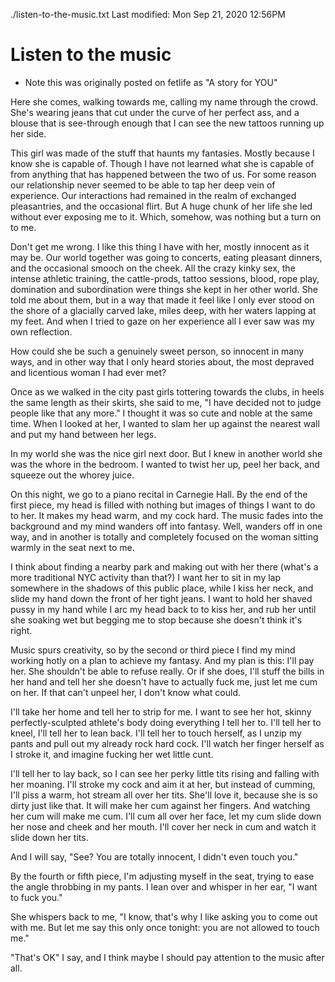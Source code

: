 ./listen-to-the-music.txt
Last modified: Mon Sep 21, 2020  12:56PM

# Listen to the music
* Note this was originally posted on fetlife as "A story for YOU"

Here she comes, walking towards me, calling my name through the crowd.  She's wearing jeans that cut under the curve of her perfect ass, and a blouse that is see-through enough that I can see the new tattoos running up her side.

This girl was made of the stuff that haunts my fantasies. Mostly because I know she is capable of. Though I have not learned what she is capable of from anything that has happened between the two of us. For some reason our relationship never seemed to be able to tap her deep vein of experience. Our interactions had remained in the realm of exchanged pleasantries, and the occasional flirt. But A huge chunk of her life she led without ever exposing me to it. Which, somehow, was nothing but a turn on to me.

Don't get me wrong. I like this thing I have with her, mostly innocent as it may be. Our world together was going to concerts, eating pleasant dinners, and the occasional smooch on the cheek. All the crazy kinky sex, the intense athletic training, the cattle-prods, tattoo sessions, blood, rope play, domination and subordination were things she kept in her other world. She told me about them, but in a way that made it feel like I only ever stood on the shore of a glacially carved lake, miles deep, with her waters lapping at my feet. And when I tried to gaze on her experience all I ever saw was my own reflection.

How could she be such a genuinely sweet person, so innocent in many ways, and in other way that I only heard stories about, the most depraved and licentious woman I had ever met?

Once as we walked in the city past girls tottering towards the clubs, in heels the same length as their skirts, she said to me, "I have decided not to judge people like that any more." I thought it was so cute and noble at the same time. When I looked at her, I wanted to slam her up against the nearest wall and put my hand between her legs.

In my world she was the nice girl next door. But I knew in another world she was the whore in the bedroom. I wanted to twist her up, peel her back, and squeeze out the whorey juice.

On this night, we go to a piano recital in Carnegie Hall. By the end of the first piece, my head is filled with nothing but images of things I want to do to her. It makes my head warm, and my cock hard. The music fades into the background and my mind wanders off into fantasy. Well, wanders off in one way, and in another is totally and completely focused on the woman sitting warmly in the seat next to me.

I think about finding a nearby park and making out with her there (what's a more traditional NYC activity than that?) I want her to sit in my lap somewhere in the shadows of this public place, while I kiss her neck, and slide my hand down the front of her tight jeans. I want to hold her shaved pussy in my hand while I arc my head back to to kiss her, and rub her until she soaking wet but begging me to stop because she doesn't think it's right.

Music spurs creativity, so by the second or third piece I find my mind working hotly on a plan to achieve my fantasy. And my plan is this: I'll pay her. She shouldn't be able to refuse really. Or if she does, I'll stuff the bills in her hand and tell her she doesn't have to actually fuck me, just let me cum on her. If that can't unpeel her, I don't know what could.

I'll take her home and tell her to strip for me. I want to see her hot, skinny perfectly-sculpted athlete's body doing everything I tell her to. I'll tell her to kneel, I'll tell her to lean back. I'll tell her to touch herself, as I unzip my pants and pull out my already rock hard cock. I'll watch her finger herself as I stroke it, and imagine fucking her wet little cunt.

I'll tell her to lay back, so I can see her perky little tits rising and falling with her moaning. I'll stroke my cock and aim it at her, but instead of cumming, I'll piss a warm, hot stream all over her tits.  She'll love it, because she is so dirty just like that. It will make her cum against her fingers. And watching her cum will make me cum. I'll cum all over her face, let my cum slide down her nose and cheek and her mouth. I'll cover her neck in cum and watch it slide down her tits.

And I will say, "See? You are totally innocent, I didn't even touch you."

By the fourth or fifth piece, I'm adjusting myself in the seat, trying to ease the angle throbbing in my pants. I lean over and whisper in her ear, "I want to fuck you." 

She whispers back to me, "I know, that's why I like asking you to come out with me. But let me say this only once tonight: you are not allowed to touch me."

"That's OK" I say, and I think maybe I should pay attention to the music after all.




